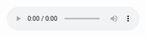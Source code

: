 <audio controls>
  <source src="https://bafybeibmh3f454nfk3qjv3yef6vvaowpimcai3ann23kzpjvs2xa33brum.ipfs.dweb.link/Simon%20Winchester%20-%20The%20Perfectionists/The%20Perfectionists.mp3" type="audio/mpeg">
</audio>
